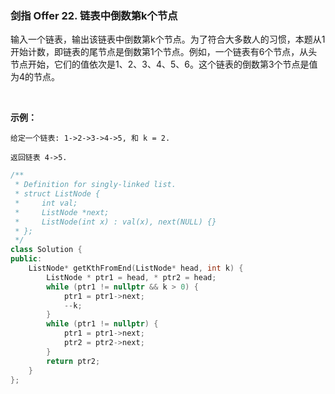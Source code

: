 ### 剑指 Offer 22. 链表中倒数第k个节点
输入一个链表，输出该链表中倒数第k个节点。为了符合大多数人的习惯，本题从1开始计数，即链表的尾节点是倒数第1个节点。例如，一个链表有6个节点，从头节点开始，它们的值依次是1、2、3、4、5、6。这个链表的倒数第3个节点是值为4的节点。

 

**示例：**
```
给定一个链表: 1->2->3->4->5, 和 k = 2.

返回链表 4->5.
```

```cpp
/**
 * Definition for singly-linked list.
 * struct ListNode {
 *     int val;
 *     ListNode *next;
 *     ListNode(int x) : val(x), next(NULL) {}
 * };
 */
class Solution {
public:
    ListNode* getKthFromEnd(ListNode* head, int k) {
        ListNode * ptr1 = head, * ptr2 = head;
        while (ptr1 != nullptr && k > 0) {
            ptr1 = ptr1->next;
            --k;
        }
        while (ptr1 != nullptr) {
            ptr1 = ptr1->next;
            ptr2 = ptr2->next;
        }
        return ptr2;
    }
};
```

